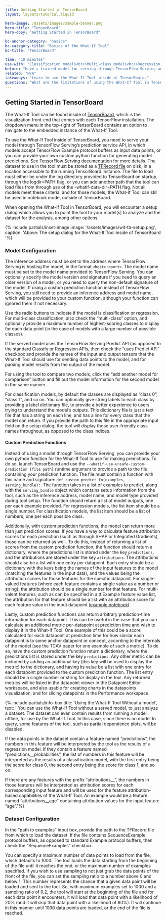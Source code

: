 ```yaml
---
title: Getting Started in TensorBoard
layout: layouts/tutorial.liquid

hero-image: /assets/images/sample-banner.png
hero-title: "TensorBoard"
hero-copy: "Getting Started in TensorBoard"

bc-anchor-category: "basics"
bc-category-title: "Basics of the What-If Tool"
bc-title: "TensorBoard"

time: "10 minutes"
use-with: "Classification models<br/>Multi-class models<br/>Regression models"
before: "Have a trained model for serving through TensorFlow Serving and a test dataset on disk as a TFRecord file."
related: "N/A"
takeaways: "Learn to use the What-If Tool inside of TensorBoard."
questions: "What are the limitations of using the What-If Tool in TensorBoard?<br/><br/>How do I use the What-If Tool in TensorBoard?"
---
```


## Getting Started in TensorBoard

The What-If Tool can be found inside of [TensorBoard](https://www.tensorflow.org/tensorboard/), which is the visualization front-end that comes with each TensorFlow installation. The dropdown menu in the top-right of TensorBoard contains an option to navigate to the embedded instance of the What-If Tool.

To use the What-If Tool inside of TensorBoard, you need to serve your model through TensorFlow Serving’s prediction service API, in which models accept TensorFlow Example protocol buffers as input data points, or you can provide your own custom python function for generating model predictions. See [TensorFlow Serving documentation](https://www.tensorflow.org/tfx/guide/serving) for more details. The dataset to use in the tool must be stored as a [TFRecord file](https://www.tensorflow.org/tutorials/load_data/tfrecord) on disk, in a location accessible to the running TensorBoard instance.
The file to load must either be under the log directory provided to TensorBoard on startup, through the logdir=PATH flag,
or you can add another path that the tool can load files from through use of the -whatif-data-dir=PATH flag.
Not all models meet these criteria, and for those models, the What-If Tool can still be used in notebook mode, outside of TensorBoard.

When opening the What-If Tool in TensorBoard, you will encounter a setup dialog which allows you to point the tool to your model(s) to analyze and the dataset for the analysis, among other options.

{% include partials/inset-image image: '/assets/images/wit-tb-setup.png', 
  caption: 'Above: The setup dialog for the What-If Tool inside of TensorBoard '%}

### Model Configuration

The inference address must be set to the address where TensorFlow Serving is hosting the model, in the format `<host>:<port>`. The model name must be set to the model name provided to TensorFlow Serving. You can optionally specify the model version and signature if you need to query an older version of a model, or you need to query the non-default signature of the model. If using a custom prediction function instead of TensorFlow Serving, you still need to
provide an inference address and model name, which will be provided to your custom function, although your function can ignored them if not necessary.

Use the radio buttons to indicate if the model is classification or regression. For multi-class classification, also check the “multi-class” option, and optionally provide a maximum number of highest-scoring classes to display for each data point (in the case of models with a large number of possible classes).

If the served model uses the TensorFlow Serving Predict API (as opposed to the standard Classify or Regression APIs, then check the “uses Predict API” checkbox and provide the names of the input and output tensors that the What-If Tool should use for sending data points to the model, and for parsing model results from the output of the model.

For using the tool to compare two models, click the “add another model for comparison” button and fill out the model information for the second model in the same manner.

For classification models, by default the classes are displayed as “class 0”, “class 1”, and so on. You can optionally give string labels to each class by providing a label dictionary file, to provide a better experience to users trying to understand the model’s outputs. This dictionary file is just a text file that has a string on each line, and has a line for every class that the model can return. If you provide the path to this file in the appropriate input field on the setup dialog, the tool will display those user-friendly class names throughout, as opposed to the class indices.

#### Custom Prediction Functions

Instead of using a model through TensorFlow Serving, you can provide your own python function for the What-If Tool to use for making predictions. To do so, launch TensorBoard and use the `--whatif-use-unsafe-custom-prediction [file path]` runtime argument to provide a path to the file containing your prediction
function. The file must contain a function with this name and signature: `def custom_predict_fn(examples, serving_bundle):`. The function takes in a list of
examples to predict, along with the `serving_bundle` object which contains setup information from the tool, such as the inference address, model name, and model type provided during tool setup. The function should return a list of model outputs, one per each example provided. For regression models, the list item should be a single number. For classification models, the list item should be a list of numbers, one per each possible class.

Additionally, with custom prediction functions, the model can return more than just prediction scores. If you have a way to calculate feature attribution scores for each prediction (such as through SHAP or Integrated Gradients), those can be returned as well. To do this, instead of returning a list of scores from the custom prediction function, the function should return a dictionary, where the predictions list is stored under the key `predictions`, and the attributions are stored under the key `attributions`. The attributions should also be a list with one entry per datapoint. Each entry should be a dictionary with the keys being the names of the input features to the model (matching the features in the input data), and the values being the attribution scores for those features for the specific datapoint. For single-valued features (where each feature contains a single value as a number or string), the attribution should be a single number for that feature. For multi-valent features, such as can be specified in a tf.Example feature value list, the attribution for that feature should be a list with an attribution score for each feature value in the input datapoint ([example notebook](https://colab.sandbox.google.com/github/pair-code/what-if-tool/blob/master/WIT_COMPAS_with_SHAP.ipynb)).

Lastly, custom prediction functions can return arbitrary prediction-time information for each datapoint. This can be useful in the case that you can calculate an additional metric per-datapoint at prediction time and wish to display it in the What-If Tool. One example of this could be a score calculated for each datapoint at prediction time for how similar each datapoint is to some anchor datapoint or concept, according to the internals of the model (see the TCAV paper for one example of such a metric). To do so, have the custom prediction function return a dictionary, where the predictions list is stored under the key `predictions`. Any other metric can be included by adding an additional key (this key will be used to display the metric) to the dictionary, and having its value be a list with one entry for each datapoint provided to the custom prediction function. The list entry should be a single number or string for display in the tool. Any returned metrics will be listed in the datapoint viewer in the Datapoint Editor workspace, and also usable for creating charts in the datapoints visualization, and for slicing datapoints in the Performance workspace.

{% include partials/info-box title: 'Using the What-If Tool Without a model', 
  text: '
  You can use the What-If Tool without a served model, to just analyze a dataset. The dataset can even contain results from running a model offline, for use by the What-If Tool. In this case, since there is no model to query, some features of the tool, such as partial dependence plots, will be disabled.
  
  If the data points in the dataset contain a feature named “predictions”, the numbers in this feature will be interpreted by the tool as the results of a regression model. If they contain a feature named “predictions__probabilities”, the list of numbers in this feature will be interpreted as the results of a classification model, with the first entry being the score for class 0, the second entry being the score for class 1, and so on.
  
  If there are any features with the prefix “attributions__”, the numbers in those features will be interpreted as attribution scores for each corresponding input feature and will be used for the feature attribution-based capabilities of the What-If Tool. An example would be a feature named “attributions__age” containing attribution values for the input feature “age”.'%}

### Dataset Configuration

In the “path to examples” input box, provide the path to the TFRecord file from which to load the dataset. If the file contains SequenceExample protocol buffers, as opposed to standard Example protocol buffers, then check the “SequenceExamples” checkbox.

You can specify a maximum number of data points to load from the file, which defaults to 1000. The tool loads the data starting from the beginning of the file until it reaches the end, or the maximum number of examples specified. If you wish to use sampling to not just grab the data points of the front of the file, you can set the sampling ratio to a number above 0 and below 1. This number represents the chance that a given data point will be loaded and sent to the tool. So, with maximum examples set to 1000 and a sampling ratio of 0.2, the tool will start at the beginning of the file and for each data point it encounters, it will load that data point with a likelihood of 20% (and it will skip that data point with a likelihood of 80%). It will continue in this manner until 1000 data points are loaded, or the end of the file is reached.
